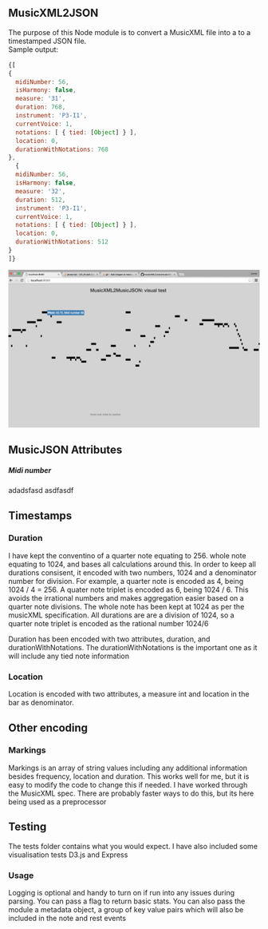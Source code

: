 <h2>MusicXML2JSON</h2>

<div>The purpose of this Node module is to convert a MusicXML file into a to a timestamped JSON file.</div>


<div>Sample output:</div>


```javascript
{[
{ 
  midiNumber: 56,
  isHarmony: false,
  measure: '31',
  duration: 768,
  instrument: 'P3-I1',
  currentVoice: 1,
  notations: [ { tied: [Object] } ],
  location: 0,
  durationWithNotations: 768 
},
  { 
  midiNumber: 56,
  isHarmony: false,
  measure: '32',
  duration: 512,
  instrument: 'P3-I1',
  currentVoice: 1,
  notations: [ { tied: [Object] } ],
  location: 0,
  durationWithNotations: 512
}
]}
```



<p align="center">
  <img src="data-visualisation/img.png" width="750"/>
 
</p>

<h2>MusicJSON Attributes</h2>

<h5>Midi number</h5>
<div>
   adadsfasd   asdfasdf

</div>
<h2>Timestamps</h2>
<h3>Duration</h3>
<p>I have kept the conventino of a quarter note equating to 256.  whole note equating to 1024, and bases all calculations around this. In order to keep all durations consisent, it encoded with two numbers, 1024 and a denominator number for division. For example, a quarter note is encoded as 4, being 1024 / 4 = 256. A quater note triplet is encoded as 6, being 1024 / 6. This avoids the irrational numbers and makes aggregation easier based on a quarter note divisions. The whole note has been kept at 1024 as per the musicXML specification. All durations are are a division of 1024, so a quarter note triplet is encoded as the rational number 1024/6</p>
<p>Duration has been encoded with two attributes, duration, and durationWithNotations. The durationWithNotations is the important one as it will include any tied note information </p>
<h3>Location</h3>
<p>Location is encoded with two attributes, a measure int and location in the bar as denominator.</p>

<h2>Other encoding</h2>
<h3>Markings</h3>
<p>Markings is an array of string values including any additional information besides frequency, location and duration. This works well for me, but it is easy to modify the code to change this if needed. I have worked through the MusicXML spec. There are probably faster ways to do this, but its here being used as a preprocessor</p>

<h2>Testing</h2>
<p>The tests folder contains  what you would expect. I have also included some visualisation tests D3.js and Express</p>

<h3>Usage</h3>
<p>Logging is optional and handy to turn on if run into any issues during parsing. You can pass a flag to return basic stats. You can also pass the module a metadata object, a group of key value pairs which will also be included in the note and rest events </p>